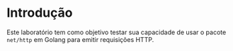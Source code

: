 # Introdução

Este laboratório tem como objetivo testar sua capacidade de usar o pacote `net/http` em Golang para emitir requisições HTTP.
